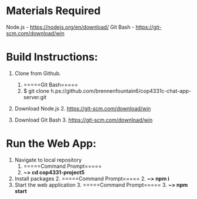 # Materials Required
 
Node.js - https://nodejs.org/en/download/ 
Git Bash - https://git-scm.com/download/win 


# Build Instructions: 

1. Clone from Github. 
	1. =====Git Bash===== 
	1. $ git clone h.ps://github.com/brennenfountain6/cop4331c-chat-app-server.git 

2. Download Node.js 
	2. https://git-scm.com/download/win

3. Download Git Bash 
	3. https://git-scm.com/download/win 


# Run the Web App: 
1. Navigate to local repository 
	1. =====Command Prompt===== 
	1. **~\> cd cop4331-project5**
2. Install packages
	2. =====Command Prompt===== 
	2. **~\> npm i**
3. Start the web application
	3. =====Command Prompt===== 
	3. **~\> npm start**

